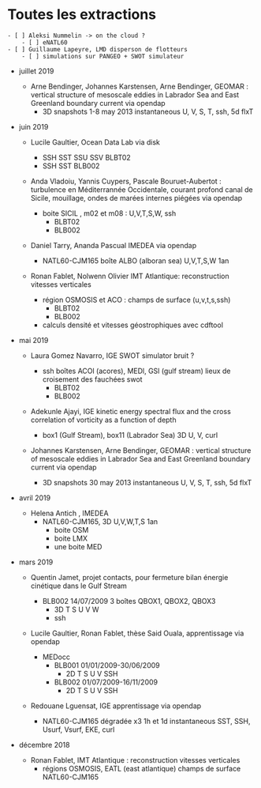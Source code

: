 # Toutes les extractions
		 
	- [ ] Aleksi Nummelin -> on the cloud ?
		- [ ] eNATL60
	- [ ] Guillaume Lapeyre, LMD disperson de flotteurs
		- [ ] simulations sur PANGEO + SWOT simulateur 

* juillet 2019
	* Arne Bendinger, Johannes Karstensen, Arne Bendinger, GEOMAR : vertical structure of mesoscale eddies in Labrador Sea and East Greenland boundary current via opendap
		* 3D snapshots 1-8 may 2013  instantaneous U, V, S, T, ssh, 5d flxT 

* juin 2019
	* Lucile Gaultier, Ocean Data Lab via disk
		* SSH SST SSU SSV BLBT02
		* SSH SST BLB002		
		
	* Anda Vladoiu, Yannis Cuypers, Pascale Bouruet-Aubertot : turbulence en Méditerrannée Occidentale, courant profond canal de Sicile, mouillage, ondes de marées internes piégées via opendap
		* boite SICIL , m02 et m08 : U,V,T,S,W, ssh
			* BLBT02
			* BLB002 
				
	* Daniel Tarry, Ananda Pascual IMEDEA via opendap
		* NATL60-CJM165 boîte ALBO (alboran sea) U,V,T,S,W 1an 
	
	* Ronan Fablet, Nolwenn Olivier IMT Atlantique: reconstruction vitesses verticales
		* région OSMOSIS et ACO : champs de surface (u,v,t,s,ssh)
			* BLBT02
			* BLB002
		* calculs densité et vitesses géostrophiques avec cdftool 
	
* mai 2019
	* Laura Gomez Navarro, IGE SWOT simulator bruit ?
		* ssh  boîtes ACOl (acores), MEDl, GSl (gulf stream) lieux de croisement des fauchées swot		
			* BLBT02
			* BLB002
			
	* Adekunle Ajayi, IGE  kinetic energy spectral flux and the cross correlation of vorticity as a function of depth
		* box1 (Gulf Stream), box11 (Labrador Sea) 3D U, V, curl 
	
	* Johannes Karstensen, Arne Bendinger, GEOMAR : vertical structure of mesoscale eddies in Labrador Sea and East Greenland boundary current via opendap
		* 3D snapshots 30 may 2013  instantaneous U, V, S, T, ssh, 5d flxT 	
		
* avril 2019
	* Helena Antich , IMEDEA
		* NATL60-CJM165, 3D U,V,W,T,S 1an
			* boite OSM
			* boite LMX
			* une boite MED	

* mars 2019
	* Quentin Jamet, projet contacts, pour fermeture bilan énergie cinétique dans le Gulf Stream
		* BLB002 14/07/2009 3 boîtes QBOX1, QBOX2, QBOX3
			* 3D T S U V W
			* ssh

	* Lucile Gaultier, Ronan Fablet, thèse Said Ouala, apprentissage via opendap
		* MEDocc
			* BLB001 01/01/2009-30/06/2009 
				* 2D T S U V SSH
			* BLB002 01/07/2009-16/11/2009 
				* 2D T S U V SSH
	
	* Redouane  Lguensat, IGE apprentissage via opendap
		* NATL60-CJM165 dégradée x3 1h et 1d instantaneous  SST, SSH, Usurf, Vsurf, EKE, curl 
		 
* décembre 2018
	* Ronan Fablet, IMT Atlantique : reconstruction vitesses verticales
		* régions OSMOSIS, EATL (east atlantique) champs de surface NATL60-CJM165
			